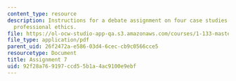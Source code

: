```yaml
---
content_type: resource
description: Instructions for a debate assignment on four case studies relating to
  professional ethics.
file: https://ol-ocw-studio-app-qa.s3.amazonaws.com/courses/1-133-masters-of-engineering-concepts-of-engineering-practice-fall-2007/92f28a769197ccd55b1a4ac9100e9ebf_assign_7.pdf
file_type: application/pdf
parent_uid: 26f2472a-e586-03d4-6cec-cb9c0566cce5
resourcetype: Document
title: Assignment 7
uid: 92f28a76-9197-ccd5-5b1a-4ac9100e9ebf
---
```

